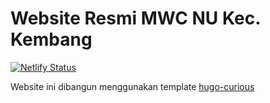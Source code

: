 # Website Resmi MWC NU Kec. Kembang

[![Netlify Status](https://api.netlify.com/api/v1/badges/3344604a-b00e-44a6-b71a-ba9219b7c4cf/deploy-status)](https://app.netlify.com/sites/polite-bombolone-b193b9/deploys)

Website ini dibangun menggunakan template [hugo-curious](https://github.com/vietanhdev/hugo-curious)
